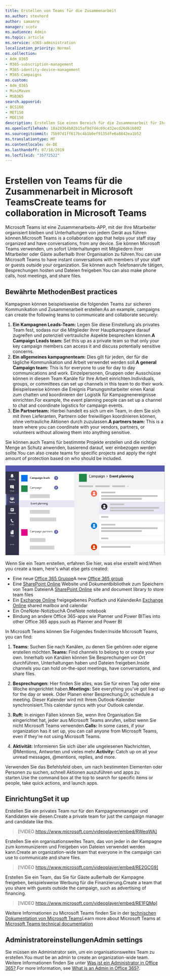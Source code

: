 ```yaml
---
title: Erstellen von Teams für die Zusammenarbeit
ms.author: stevhord
author: samanro
manager: scotv
ms.audience: Admin
ms.topic: article
ms.service: o365-administration
localization_priority: Normal
ms.collection:
- Adm_O365
- M365-subscription-management
- M365-identity-device-management
- M365-Campaigns
ms.custom:
- Adm_O365
- MiniMaven
- MSB365
search.appverid:
- BCS160
- MET150
- MOE150
description: Erstellen Sie einen Bereich für die Zusammenarbeit für Ihr Team mit Microsoft Teams.
ms.openlocfilehash: 18a28364b02b15af9d7d4c69c432ecd26d61b802
ms.sourcegitcommit: 75b97d1ff617bc4b1b0ef9135dfe6a8842ea1b52
ms.translationtype: MT
ms.contentlocale: de-DE
ms.lasthandoff: 07/18/2019
ms.locfileid: "35772522"
---
```

# <a name="create-teams-for-collaboration-in-microsoft-teams"></a><span data-ttu-id="9e932-103">Erstellen von Teams für die Zusammenarbeit in Microsoft Teams</span><span class="sxs-lookup"><span data-stu-id="9e932-103">Create teams for collaboration in Microsoft Teams</span></span>

<span data-ttu-id="9e932-104">Microsoft Teams ist eine Zusammenarbeits-APP, mit der Ihre Mitarbeiter organisiert bleiben und Unterhaltungen von jedem Gerät aus führen können.</span><span class="sxs-lookup"><span data-stu-id="9e932-104">Microsoft Teams is a collaboration app that helps your staff stay organized and have conversations, from any device.</span></span> <span data-ttu-id="9e932-105">Sie können Microsoft Teams verwenden, um sofort Unterhaltungen mit Mitgliedern ihrer Mitarbeiter oder Gäste außerhalb Ihrer Organisation zu führen.</span><span class="sxs-lookup"><span data-stu-id="9e932-105">You can use Microsoft Teams to have instant conversations with members of your staff or guests outside your organization.</span></span> <span data-ttu-id="9e932-106">Sie können auch Telefonanrufe tätigen, Besprechungen hosten und Dateien freigeben.</span><span class="sxs-lookup"><span data-stu-id="9e932-106">You can also make phone calls, host meetings, and share files.</span></span>

## <a name="best-practices"></a><span data-ttu-id="9e932-107">Bewährte Methoden</span><span class="sxs-lookup"><span data-stu-id="9e932-107">Best practices</span></span>

<span data-ttu-id="9e932-108">Kampagnen können beispielsweise die folgenden Teams zur sicheren Kommunikation und Zusammenarbeit erstellen:</span><span class="sxs-lookup"><span data-stu-id="9e932-108">As an example, campaigns can create the following teams to communicate and collaborate securely:</span></span>

1. <span data-ttu-id="9e932-109">**Ein Kampagnen Leads-Team:** Legen Sie diese Einstellung als privates Team fest, sodass nur die Mitglieder ihrer Hauptkampagne darauf zugreifen und potenziell vertrauliche Aspekte besprechen können.</span><span class="sxs-lookup"><span data-stu-id="9e932-109">**A Campaign Leads team:** Set this up as a private team so that only your key campaign members can access it and discuss potentially sensitive concerns.</span></span>
2. <span data-ttu-id="9e932-110">**Ein allgemeines kampagnenteam:** Dies gilt für jeden, der für die tägliche Kommunikation und Arbeit verwendet werden soll.</span><span class="sxs-lookup"><span data-stu-id="9e932-110">**A general Campaign team:** This is for everyone to use for day to day communications and work.</span></span> <span data-ttu-id="9e932-111">Einzelpersonen, Gruppen oder Ausschüsse können in diesem Team Kanäle für Ihre Arbeit einrichten.</span><span class="sxs-lookup"><span data-stu-id="9e932-111">Individuals, groups, or committees can set up channels in this team to do their work.</span></span> <span data-ttu-id="9e932-112">Beispielsweise können die Ereignis Planungsmitarbeiter einen Kanal zum chatten und koordinieren der Logistik für Kampagnenereignisse einrichten.</span><span class="sxs-lookup"><span data-stu-id="9e932-112">For example, the event planning people can set up a channel to chat and coordinate logistics for campaign events.</span></span>
3. <span data-ttu-id="9e932-113">**Ein Partnerteam:** Hierbei handelt es sich um ein Team, in dem Sie sich mit ihren Lieferanten, Partnern oder freiwilligen koordinieren können, ohne vertrauliche Aktionen durch zuzulassen.</span><span class="sxs-lookup"><span data-stu-id="9e932-113">**A partners team:** This is a team where you can coordinate with your vendors, partners, or volunteers without allowing them into anything sensitive.</span></span>

<span data-ttu-id="9e932-114">Sie können auch Teams für bestimmte Projekte erstellen und die richtige Menge an Schutz anwenden, basierend darauf, wer einbezogen werden sollte.</span><span class="sxs-lookup"><span data-stu-id="9e932-114">You can also create teams for specific projects and apply the right amount of protection based on who should be included.</span></span> 

![Diagramm eines Microsoft Teams-Fensters mit drei separaten Teams, um eine sichere Kommunikation und Zusammenarbeit zu ermöglichen](media/m365-democracy-teams-collab.png)

<span data-ttu-id="9e932-116">Wenn Sie ein Team erstellen, erfahren Sie hier, was else erstellt wird:</span><span class="sxs-lookup"><span data-stu-id="9e932-116">When you create a team, here's what else gets created:</span></span>

- <span data-ttu-id="9e932-117">Eine neue [Office 365 Gruppe](https://docs.microsoft.com/en-us/MicrosoftTeams/office-365-groups)</span><span class="sxs-lookup"><span data-stu-id="9e932-117">A new [Office 365 group](https://docs.microsoft.com/en-us/MicrosoftTeams/office-365-groups)</span></span>
- <span data-ttu-id="9e932-118">Eine [SharePoint Online](https://docs.microsoft.com/en-us/MicrosoftTeams/sharepoint-onedrive-interact) Website und Dokumentbibliothek zum Speichern von Team Dateien</span><span class="sxs-lookup"><span data-stu-id="9e932-118">A [SharePoint Online](https://docs.microsoft.com/en-us/MicrosoftTeams/sharepoint-onedrive-interact) site and document library to store team files</span></span>
- <span data-ttu-id="9e932-119">Ein [Exchange Online](https://docs.microsoft.com/en-us/MicrosoftTeams/exchange-teams-interact) freigegebenes Postfach und Kalender</span><span class="sxs-lookup"><span data-stu-id="9e932-119">An [Exchange Online](https://docs.microsoft.com/en-us/MicrosoftTeams/exchange-teams-interact) shared mailbox and calendar</span></span>
- <span data-ttu-id="9e932-120">Ein OneNote-Notizbuch</span><span class="sxs-lookup"><span data-stu-id="9e932-120">A OneNote notebook</span></span>
- <span data-ttu-id="9e932-121">Bindung an andere Office 365-apps wie Planner und Power BI</span><span class="sxs-lookup"><span data-stu-id="9e932-121">Ties into other Office 365 apps such as Planner and Power BI</span></span>

<span data-ttu-id="9e932-122">In Microsoft Teams können Sie Folgendes finden:</span><span class="sxs-lookup"><span data-stu-id="9e932-122">Inside Microsoft Teams, you can find:</span></span>
1. <span data-ttu-id="9e932-123">**Teams:** Suchen Sie nach Kanälen, zu denen Sie gehören oder eigene erstellen möchten.</span><span class="sxs-lookup"><span data-stu-id="9e932-123">**Teams:** Find channels to belong to or create your own.</span></span> <span data-ttu-id="9e932-124">Innerhalb von Kanälen können Sie Besprechungen vor Ort durchführen, Unterhaltungen haben und Dateien freigeben.</span><span class="sxs-lookup"><span data-stu-id="9e932-124">Inside channels you can hold on-the-spot meetings, have conversations, and share files.</span></span>

2. <span data-ttu-id="9e932-125">**Besprechungen:** Hier finden Sie alles, was Sie für einen Tag oder eine Woche eingerichtet haben.</span><span class="sxs-lookup"><span data-stu-id="9e932-125">**Meetings:** See everything you've got lined up for the day or week.</span></span> <span data-ttu-id="9e932-126">Oder Planen einer Besprechung.</span><span class="sxs-lookup"><span data-stu-id="9e932-126">Or, schedule a meeting.</span></span> <span data-ttu-id="9e932-127">Dieser Kalender wird mit Ihrem Outlook-Kalender synchronisiert.</span><span class="sxs-lookup"><span data-stu-id="9e932-127">This calendar syncs with your Outlook calendar.</span></span>
 
3. <span data-ttu-id="9e932-128">**Ruft:** In einigen Fällen können Sie, wenn Ihre Organisation Sie eingerichtet hat, jeder aus Microsoft Teams anrufen, selbst wenn Sie nicht Microsoft Teams verwenden.</span><span class="sxs-lookup"><span data-stu-id="9e932-128">**Calls:** In some cases, if your organization has it set up, you can call anyone from Microsoft Teams, even if they're not using Microsoft Teams.</span></span>

4. <span data-ttu-id="9e932-129">**Aktivität:** Informieren Sie sich über alle ungelesenen Nachrichten, @Mentions, Antworten und vieles mehr.</span><span class="sxs-lookup"><span data-stu-id="9e932-129">**Activity:** Catch up on all your unread messages, @mentions, replies, and more.</span></span> 

<span data-ttu-id="9e932-130">Verwenden Sie das Befehlsfeld oben, um nach bestimmten Elementen oder Personen zu suchen, schnell Aktionen auszuführen und apps zu starten.</span><span class="sxs-lookup"><span data-stu-id="9e932-130">Use the command box at the top to search for specific items or people, take quick actions, and launch apps.</span></span>


## <a name="set-it-up"></a><span data-ttu-id="9e932-131">Einrichtung</span><span class="sxs-lookup"><span data-stu-id="9e932-131">Set it up</span></span>


<span data-ttu-id="9e932-132">Erstellen Sie ein privates Team nur für den Kampagnenmanager und Kandidaten wie diesen.</span><span class="sxs-lookup"><span data-stu-id="9e932-132">Create a private team for just the campaign manager and candidate like this.</span></span> 

> [!VIDEO https://www.microsoft.com/videoplayer/embed/RWeqWA]

<span data-ttu-id="9e932-133">Erstellen Sie ein organisationsweites Team, das von jeder in der Kampagne zum kommunizieren und Freigeben von Dateien verwendet werden kann.</span><span class="sxs-lookup"><span data-stu-id="9e932-133">Create an organization-wide team that everyone in the campaign can use to communicate and share files.</span></span>

> [!VIDEO https://www.microsoft.com/videoplayer/embed/RE2GCG9]

<span data-ttu-id="9e932-134">Erstellen Sie ein Team, das Sie für Gäste außerhalb der Kampagne freigeben, beispielsweise Werbung für die Finanzierung.</span><span class="sxs-lookup"><span data-stu-id="9e932-134">Create a team that you share with guests outside the campaign, such as advertising of financing.</span></span>

> [!VIDEO https://www.microsoft.com/videoplayer/embed/RE1FQMp]

<span data-ttu-id="9e932-135">Weitere Informationen zu Microsoft Teams finden Sie in der [technischen Dokumentation von Microsoft Teams](https://docs.microsoft.com/en-us/microsoftteams/microsoft-teams)</span><span class="sxs-lookup"><span data-stu-id="9e932-135">Learn more about Microsoft Teams at [Microsoft Teams technical documentation](https://docs.microsoft.com/en-us/microsoftteams/microsoft-teams)</span></span>

## <a name="admin-settings"></a><span data-ttu-id="9e932-136">Administratoreinstellungen</span><span class="sxs-lookup"><span data-stu-id="9e932-136">Admin settings</span></span>

<span data-ttu-id="9e932-137">Sie müssen ein Administrator sein, um ein organisationsweites Team zu erstellen.</span><span class="sxs-lookup"><span data-stu-id="9e932-137">You must be an admin to create an organization-wide team.</span></span> <span data-ttu-id="9e932-138">Weitere Informationen finden Sie unter [Was ist ein Administrator in Office 365?](https://support.office.com/en-us/article/what-is-an-admin-e123627e-4892-4461-b9aa-1b6d57a5cfa4?ui=en-US&rs=en-US&ad=US).</span><span class="sxs-lookup"><span data-stu-id="9e932-138">For more information, see [What is an Admin in Office 365?](https://support.office.com/en-us/article/what-is-an-admin-e123627e-4892-4461-b9aa-1b6d57a5cfa4?ui=en-US&rs=en-US&ad=US).</span></span>
  